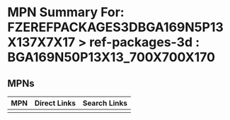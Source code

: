 



# MPN Summary For: FZEREFPACKAGES3DBGA169N5P13X137X7X17 > ref-packages-3d : BGA169N50P13X13_700X700X170

## MPNs
  

|MPN|Direct Links|Search Links|
| :--- | :--- | :--- |
||||
